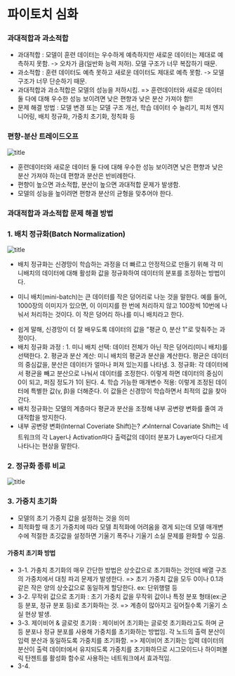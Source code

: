 # 파이토치 심화
### 과대적합과 과소적합
- 과대적합 : 모델이 훈련 데이터는 우수하게 예측하지만 새로운 데이터는 제대로 예측하지 못함. -> 오차가 큼(일반화 능력 저하). 모델 구조가 너무 복잡하기 때문.
- 과소적합 : 훈련 데이터도 예측 못하고 새로운 데이터도 제대로 예측 못함.  -> 모델 구조가 너무 단순하기 때문.
- 과대적합과 과소적합은 모델의 성능을 저하시킴. => 훈련데이터와 새로운 데이터 둘 다에 대해 우수한 성능 보이려면 낮은 편향과 낮은 분산 가져야 함!!
- 문제 해결 방법 : 모델 변경 또는 모델 구조 개선, 학습 데이터 수 늘리기, 피처 엔지니어링, 배치 정규화, 가중치 초기화, 정칙화  등
  
### 편향-분산 트레이드오프
![title](https://blog.kakaocdn.net/dn/bT2iuZ/btqyg76Nl3T/kPpkJ8zKTDzefTF7dTX2dK/img.png)  
  - 훈련데이터와 새로운 데이터 둘 다에 대해 우수한 성능 보이려면 낮은 편향과 낮은 분산 가져야 하는데 편향과 분산은 반비례한다.
  - 편향이 높으면 과소적합, 분산이 높으면 과대적합 문제가 발생함.
  - 모델의 성능을 높이려면 편향과 분산의 균형을 맞추어야 한다.

### 과대적합과 과소적합 문제 해결 방법 
### 1. 배치 정규화(Batch Normalization)
![title](https://i.ytimg.com/vi/zwGcVrdyCBg/hq720.jpg?sqp=-oaymwE7CK4FEIIDSFryq4qpAy0IARUAAAAAGAElAADIQj0AgKJD8AEB-AG-B4AC0AWKAgwIABABGGUgYyhYMA8=&rs=AOn4CLBFj7HnhVu_uHEh03zZtmEKndZl-Q)   
- 배치 정규화는 신경망이 학습하는 과정을 더 빠르고 안정적으로 만들기 위해 각 미니배치의 데이터에 대해 활성화 값을 정규화하여 데이터의 분포를 조정하는 방법이다.
 *  미니 배치(mini-batch)는 큰 데이터를 작은 덩어리로 나눈 것을 말한다. 예를 들어, 1000장의 이미지가 있으면, 이 이미지를 한 번에 처리하지 않고 100장씩 10번에 나눠서 처리하는 것이다. 이 작은 덩어리 하나를 미니 배치라고 한다.
- 쉽게 말해, 신경망이 더 잘 배우도록 데이터의 값을 "평균 0, 분산 1"로 맞춰주는 과정이다.
- 배치 정규화 과정 : 1. 미니 배치 선택: 데이터 전체가 아닌 작은 덩어리(미니 배치)를 선택한다. 2. 평균과 분산 계산: 미니 배치의 평균과 분산을 계산한다. 평균은 데이터의 중심값을, 분산은 데이터가 얼마나 퍼져 있는지를 나타냄. 3. 정규화: 각 데이터에서 평균을 빼고 분산으로 나눠서 데이터를 조정한다. 이렇게 하면 데이터의 중심이 0이 되고, 퍼짐 정도가 1이 된다. 4. 학습 가능한 매개변수 적용: 이렇게 조정된 데이터에 특별한 값(γ, β)을 더해준다. 이 값들은 신경망이 학습하면서 최적의 값을 찾아간다.
- 배치 정규화는 모델의 계층마다 평균과 분산을 조정해 내부 공변량 변화를 줄여 과대적합을 방지한다.
- 내부 공변량 변화(Internal Coveriate Shift)는? ✍️Internal Covariate Shift는 네트워크의 각 Layer나 Activation마다 출력값의 데이터 분포가 Layer마다 다르게 나타나는 현상을 말한다.


### 2. 정규화 종류 비교
![title](https://velog.velcdn.com/images/euisuk-chung/post/43cb32ac-32b0-4c8d-8196-552850ab11d1/image.png)   

### 3. 가중치 초기화
- 모델의 초기 가중치 값을 설정하는 것을 의미
- 최적화할 때 초기 가중치에 따라 모델 최적화에 어려움을 겪게 되는데 모델 매개변수에 적절한 초깃값을 설정하면 기울기 폭주나 기울기 소실 문제를 완화할 수 있음.
#### 가중치 초기화 방법
- 3-1. 가충치 초기화의 매우 간단한 방법은 상숫값으로 초기화하는 것인데 배열 구조의 가중치에서 대칭 파괴 문제가 발생한다. => 초기 가중치 값을 모두 0이나 0.1과 같은 작은 양의 상숫값으로 동일하게 할당한다. ex: 단위행렬 등<br>   
- 3-2. 무작위 값으로 초기화 : 초기 가중치 값을 무작위 값이나 특정 분포 형태(ex:균등 분포, 정규 분포 등)로 초기화하는 것. => 계층이 많아지고 깊어질수록 기울기 소실 현상 발생.<br>   
- 3-3. 제이비어 & 글로럿 초기화 : 제이비어 초기화는 글로럿 초기화라고도 하며 균등 분포나 정규 분포를 사용해 가중치를 초기화하는 방법임. 각 노드의 출력 분산이 입력 분산과 동일하도록 가중치를 초기화함. => 제이비어 초기화는 입력 데이터의 분산이 출력 데이터에서 유지되도록 가중치를 초기화하므로 시그모이드나 하이퍼볼릭 탄젠트를 활성화 함수로 사용하는 네트워크에서 효과적임.<br>   
- 3-4. 
